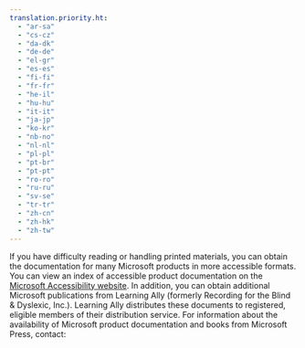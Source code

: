 ```yaml
---
translation.priority.ht: 
  - "ar-sa"
  - "cs-cz"
  - "da-dk"
  - "de-de"
  - "el-gr"
  - "es-es"
  - "fi-fi"
  - "fr-fr"
  - "he-il"
  - "hu-hu"
  - "it-it"
  - "ja-jp"
  - "ko-kr"
  - "nb-no"
  - "nl-nl"
  - "pl-pl"
  - "pt-br"
  - "pt-pt"
  - "ro-ro"
  - "ru-ru"
  - "sv-se"
  - "tr-tr"
  - "zh-cn"
  - "zh-hk"
  - "zh-tw"
---
```

If you have difficulty reading or handling printed materials, you can obtain the documentation for many Microsoft products in more accessible formats. You can view an index of accessible product documentation on the [Microsoft Accessibility website](http://go.microsoft.com/fwlink/?LinkId=8431). In addition, you can obtain additional Microsoft publications from Learning Ally (formerly Recording for the Blind &amp; Dyslexic, Inc.). Learning Ally distributes these documents to registered, eligible members of their distribution service. For information about the availability of Microsoft product documentation and books from Microsoft Press, contact: